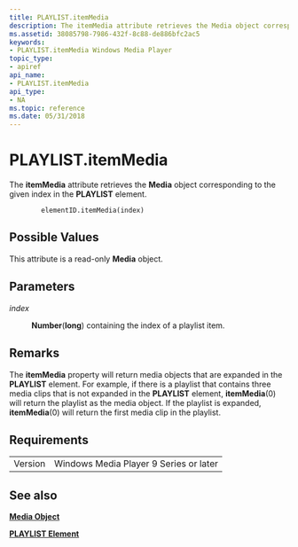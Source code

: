 ```yaml
---
title: PLAYLIST.itemMedia
description: The itemMedia attribute retrieves the Media object corresponding to the given index in the PLAYLIST element.
ms.assetid: 38085798-7986-432f-8c88-de886bfc2ac5
keywords:
- PLAYLIST.itemMedia Windows Media Player
topic_type:
- apiref
api_name:
- PLAYLIST.itemMedia
api_type:
- NA
ms.topic: reference
ms.date: 05/31/2018
---
```


# PLAYLIST.itemMedia

The **itemMedia** attribute retrieves the **Media** object corresponding to the given index in the **PLAYLIST** element.

``` syntax
        elementID.itemMedia(index)
```

## Possible Values

This attribute is a read-only **Media** object.

## Parameters

<dl> <dt>

<span id="index"></span><span id="INDEX"></span>*index*
</dt> <dd>

**Number**(**long**) containing the index of a playlist item.

</dd> </dl>

## Remarks

The **itemMedia** property will return media objects that are expanded in the **PLAYLIST** element. For example, if there is a playlist that contains three media clips that is not expanded in the **PLAYLIST** element, **itemMedia**(0) will return the playlist as the media object. If the playlist is expanded, **itemMedia**(0) will return the first media clip in the playlist.

## Requirements



|                    |                                                   |
|--------------------|---------------------------------------------------|
| Version<br/> | Windows Media Player 9 Series or later<br/> |



## See also

<dl> <dt>

[**Media Object**](media-object.md)
</dt> <dt>

[**PLAYLIST Element**](playlist-element.md)
</dt> </dl>

 

 





